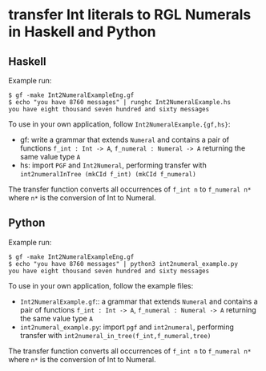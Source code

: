 # transfer Int literals to RGL Numerals in Haskell and Python

## Haskell

Example run:
```
$ gf -make Int2NumeralExampleEng.gf
$ echo "you have 8760 messages" | runghc Int2NumeralExample.hs
you have eight thousand seven hundred and sixty messages
```
To use in your own application, follow `Int2NumeralExample.{gf,hs}`:
- gf: write a grammar that extends `Numeral` and contains a pair of functions `f_int : Int -> A`, `f_numeral : Numeral -> A` returning the same value type `A`
- hs: import `PGF` and `Int2Numeral`, performing transfer with `int2numeralInTree (mkCId f_int) (mkCId f_numeral)`

The transfer function converts all occurrences of `f_int n` to `f_numeral n*` where `n*` is the conversion of Int to Numeral.


## Python

Example run:
```
$ gf -make Int2NumeralExampleEng.gf
$ echo "you have 8760 messages" | python3 int2numeral_example.py
you have eight thousand seven hundred and sixty messages
```
To use in your own application, follow the example files:
- `Int2NumeralExample.gf`:: a grammar that extends `Numeral` and contains a pair of functions `f_int : Int -> A`, `f_numeral : Numeral -> A` returning the same value type `A`
- `int2numeral_example.py`: import `pgf` and `int2numeral`, performing transfer with `int2numeral_in_tree(f_int,f_numeral,tree)`

The transfer function converts all occurrences of `f_int n` to `f_numeral n*` where `n*` is the conversion of Int to Numeral.

